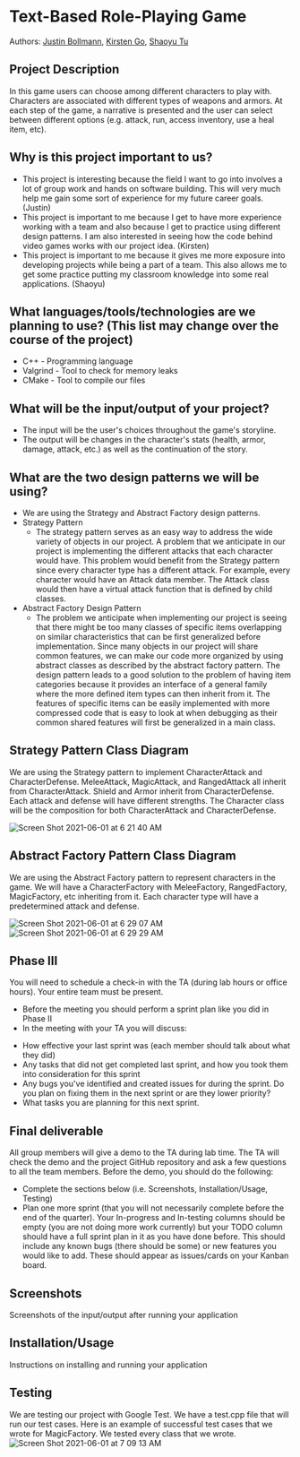 
# Text-Based Role-Playing Game
 
Authors:  [Justin Bollmann](https://github.com/hincky13), [Kirsten Go](https://github.com/gokirstengo), [Shaoyu Tu](https://github.com/Kevin20201)
 
 

## Project Description
In this game users can choose among different characters to play with. Characters are associated with different types of weapons and armors. At each step of the game, a narrative is presented and the user can select between different options (e.g. attack, run, access inventory, use a heal item, etc). 
 ## Why is this project important to us?
* This project is interesting because the field I want to go into involves a lot of group work and hands on software building. This will very much help me gain some sort of experience for my future career goals. (Justin)
* This project is important to me because I get to have more experience working with a team and also because I get to practice using different design patterns. I am also interested in seeing how the code behind video games works with our project idea. (Kirsten)
* This project is important to me because it gives me more exposure into developing projects while being a part of a team. This also allows me to get some practice putting my classroom knowledge into some real applications. (Shaoyu)
 ## What languages/tools/technologies are we planning to use? (This list may change over the course of the project)
* C++ - Programming language
* Valgrind - Tool to check for memory leaks
* CMake - Tool to compile our files
 ## What will be the input/output of your project?
* The input will be the user's choices throughout the game's storyline.
* The output will be changes in the character's stats (health, armor, damage, attack, etc.) as well as the continuation of the story.
 ## What are the two design patterns we will be using?
* We are using the Strategy and Abstract Factory design patterns.
* Strategy Pattern
  * The strategy pattern serves as an easy way to address the wide variety of objects in our project. A problem that we anticipate in our project is implementing the different attacks that each character would have. This problem would benefit from the Strategy pattern since every character type has a different attack. For example, every character would have an Attack data member. The Attack class would then have a virtual attack function that is defined by child classes.
* Abstract Factory Design Pattern
  * The problem we anticipate when implementing our project is seeing that there might be too many classes of specific items overlapping on similar characteristics that can be first generalized before implementation. Since many objects in our project will share common features, we can make our code more organized by using abstract classes as described by the abstract factory pattern. The design pattern leads to a good solution to the problem of having item categories because it provides an interface of a general family where the more defined item types can then inherit from it. The features of specific items can be easily implemented with more compressed code that is easy to look at when debugging as their common shared features will first be generalized in a main class.


## Strategy Pattern Class Diagram
We are using the Strategy pattern to implement CharacterAttack and CharacterDefense. MeleeAttack, MagicAttack, and RangedAttack all inherit from CharacterAttack. Shield and Armor inherit from CharacterDefense. Each attack and defense will have different strengths. The Character class will be the composition for both CharacterAttack and CharacterDefense.

![Screen Shot 2021-06-01 at 6 21 40 AM](https://user-images.githubusercontent.com/36804838/120331713-ea84e300-c2a2-11eb-952e-14ed82d72cfd.png)



## Abstract Factory Pattern Class Diagram
We are using the Abstract Factory pattern to represent characters in the game. We will have a CharacterFactory with MeleeFactory, RangedFactory, MagicFactory, etc inheriting from it. Each character type will have a predetermined attack and defense.

![Screen Shot 2021-06-01 at 6 29 07 AM](https://user-images.githubusercontent.com/36804838/120331776-fa042c00-c2a2-11eb-822e-965002a56b20.png)
![Screen Shot 2021-06-01 at 6 29 29 AM](https://user-images.githubusercontent.com/36804838/120331785-fcff1c80-c2a2-11eb-8909-c6af22e4274f.png)


 
## Phase III
You will need to schedule a check-in with the TA (during lab hours or office hours). Your entire team must be present. 
* Before the meeting you should perform a sprint plan like you did in Phase II
* In the meeting with your TA you will discuss: 
- How effective your last sprint was (each member should talk about what they did)
- Any tasks that did not get completed last sprint, and how you took them into consideration for this sprint
- Any bugs you've identified and created issues for during the sprint. Do you plan on fixing them in the next sprint or are they lower priority?
- What tasks you are planning for this next sprint.

## Final deliverable
All group members will give a demo to the TA during lab time. The TA will check the demo and the project GitHub repository and ask a few questions to all the team members. 
Before the demo, you should do the following:
* Complete the sections below (i.e. Screenshots, Installation/Usage, Testing)
* Plan one more sprint (that you will not necessarily complete before the end of the quarter). Your In-progress and In-testing columns should be empty (you are not doing more work currently) but your TODO column should have a full sprint plan in it as you have done before. This should include any known bugs (there should be some) or new features you would like to add. These should appear as issues/cards on your Kanban board. 
 
## Screenshots
Screenshots of the input/output after running your application
## Installation/Usage
Instructions on installing and running your application
## Testing
We are testing our project with Google Test. We have a test.cpp file that will run our test cases. Here is an example of successful test cases that we wrote for MagicFactory. We tested every class that we wrote.
![Screen Shot 2021-06-01 at 7 09 13 AM](https://user-images.githubusercontent.com/36804838/120338133-c926f580-c2a8-11eb-858f-5a5dcfb7f190.png)

 
